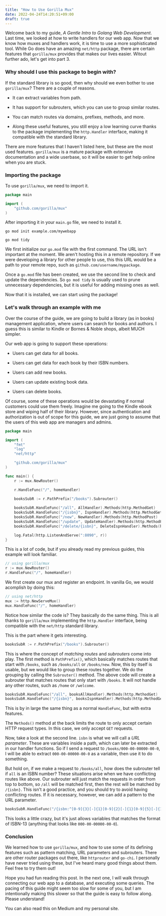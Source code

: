 ```yaml
---
title: "How to Use Gorilla Mux"
date: 2022-04-24T14:20:51+09:00
draft: true
---
```


Welcome back to my guide, *A Gentle Intro to Golang Web Development*. Last time, we looked at how to write handlers for our web app. Now that we know how muxes and handlers work, it is time to use a more sophisticated tool. While Go does have an amazing `net/http` package, there are certain features that `gorilla/mux` provides that makes our lives easier. Witout further ado, let's get into part 3.

### Why should I use this package to begin with?

If the standard library is so good, then why should we even bother to use `gorilla/mux`? There are a couple of reasons.

- It can extract variables from path.

- It has support for subrouters, which you can use to group similar routes.

- You can match routes via domains, prefixes, methods, and more.

- Along these useful features, you still enjoy a low learning curve thanks to the package implementing the `http.Handler` interface, making it compatible with the standard library.

There are more features that I haven't listed here, but these are the most used features. `gorilla/mux` is a mature package with extensive documentation and a wide userbase, so it will be easier to get help online when you are stuck.

### Importing the package

To use `gorilla/mux`, we need to import it.

```go
package main

import (
    "github.com/gorilla/mux"
)
```

After importing it in your `main.go` file, we need to install it.

```
go mod init example.com/mywebapp

go mod tidy
```

We first initialize our `go.mod` file with the first command. The URL isn't important at the moment. We aren't hosting this in a remote repository. If we were developing a library for other people to use, this this URL would be a path to your remote repo, such as `github.com/username/mypackage`.

Once a `go.mod` file has been created, we use the second line to check and update the dependencies. So `go mod tidy` is usually used to prune unnecessary dependencies, but it is useful for adding missing ones as well.

Now that it is installed, we can start using the package!

### Let's walk through an example with me

Over the course of the guide, we are going to build a library (as in books) management application, where users can search for books and authors. I guess this is similar to Kindle or Bornes & Noble shops, albeit MUCH simpler.

Our web app is going to support these operations:

- Users can get data for all books.

- Users can get data for each book by their ISBN numbers.

- Users can add new books.

- Users can update existing book data.

- Users can delete books.

Of course, some of these operations would be devastating if normal customers could use them freely. Imagine me going to the Kindle ebook store and wiping half of their library. However, since authentication and authorization is out of scope for this guide, we are just going to assume that the users of this web app are managers and admins.

```go
package main

import (
    "fmt"
    "log"
    "net/http"

    "github.com/gorilla/mux"
)

func main() {
    r := mux.NewRouter()

    r.HandleFunc("/", homeHandler)
    
    booksSubR := r.PathPrefix("/books").Subrouter()

    booksSubR.HandleFunc("/all", AllHandler).Methods(http.MethodGet)
    booksSubR.HandleFunc("/{isbn}", IspnHandler).Methods(http.MethodGet)
    booksSubR.HandleFunc("/new", NewHandler).Methods(http.MethodPost)
    booksSubR.HandleFunc("/update", UpdateHandler).Methods(http.MethodPut)
    booksSubR.HandleFunc("/delete/{isbn}", DeleteIspnHandler).Methods(http.MethodDelete)

    log.Fatal(http.ListenAndServe(":8090", r))
}
```

This is a lot of code, but if you already read my previous guides, this example will look familiar.

```go
// using gorilla/mux
r := mux.NewRouter()
r.HandleFunc("/", homeHandler)
```

We first create our mux and register an endpoint. In vanilla Go, we would acomplish by doing this:

```go
// using net/http
mux := http.NewServeMux()
mux.HandleFunc("/", homeHandler)
```

Notice how similar the code is? They basically do the same thing. This is all thanks to `gorilla/mux` implementing the `http.Handler` interface, being compatible with the `net/http` standard library.

This is the part where it gets interesting.

```go
booksSubR := r.PathPrefix("/books").Subrouter()
```

This is where the concept of *matching routes* and *subrouters* come into play. The first method is `PathPrefix()`, which basically matches routes that start with `/books`, such as `/books/all` or `/books/new`. Now, this by itself is usable, but we would like to group these routes together. We do the grouping by calling the `Subrouter()` method. The above code will create a subrouter that matches routes that only start with `/books`. It will not handle any other routes, such as `/home` or `/welcome`.

```go
booksSubR.HandleFunc("/all", booksAllHandler).Methods(http.MethodGet)
booksSubR.HandleFunc("/{isbn}", booksIspnHandler).Methods(http.MethodGet)
```

This is by in large the same thing as a normal `HandleFunc`, but with extra features. 

The `Methods()` method at the back limits the route to only accept certain HTTP request types. In this case, we only accept `GET` requests.

Now, take a look at the second line. `isbn` is what we will call a *URL parameter*. These are variables inside a path, which can later be extracted in our handler functions. So if I send a request to `/books/000-00-00000-00-0`, I will be able to extract `000-00-00000-00-0` as a variable, then use it to do something.

But hold on, if we make a request to `/books/all`, how does the subrouter tell if `all` is an ISBN number? These situations arise when we have conflicting routes like above. Our subrouter will just match the requests in order from top to bottom, so `/all` will be matched first, then the rest will be matched by `/{isbn}`. This isn't a good practice, and you should try to avoid having conflicting routes. If it is necessary, however, we can add a pattern to the URL parameter.

```go
booksSubR.HandleFunc("/{isbn:^[0-9]{3}[-]{1}[0-9]{2}[-]{1}[0-9]{5}[-]{1}[0-9]{2}[-]{1}[0-9]{1}$}", booksIspnHandler).Methods(http.MethodGet)
```

This looks a little crazy, but it's just allows variables that matches the format of ISBN-13 (anything that looks like `000-00-00000-00-0`).

### Conclusion

We learned how to use `gorilla/mux`, and how to use some of its defining features such as pattern matching, URL parameters and subrouters. There are other router packages out there, like `httprouter` and `go-chi`. I personally have never tried using these, but I've heard many good things about them. Feel free to try them out!

Hope you had fun reading this post. In the next one, I will walk through connecting our web app to a database, and executing some queries. The pacing of this guide might seem too slow for some of you, but I am intentionally making this slower so that the guide is easy to follow along. Please understand!

You can also read this on Medium and my personal site.
